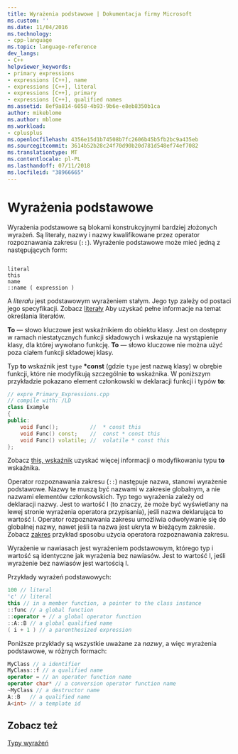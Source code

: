 ```yaml
---
title: Wyrażenia podstawowe | Dokumentacja firmy Microsoft
ms.custom: ''
ms.date: 11/04/2016
ms.technology:
- cpp-language
ms.topic: language-reference
dev_langs:
- C++
helpviewer_keywords:
- primary expressions
- expressions [C++], name
- expressions [C++], literal
- expressions [C++], primary
- expressions [C++], qualified names
ms.assetid: 8ef9a814-6058-4b93-9b6e-e8eb8350b1ca
author: mikeblome
ms.author: mblome
ms.workload:
- cplusplus
ms.openlocfilehash: 4356e15d1b74508b7fc2606b45b5fb2bc9a435eb
ms.sourcegitcommit: 3614b52b28c24f70d90b20d781d548ef74ef7082
ms.translationtype: MT
ms.contentlocale: pl-PL
ms.lasthandoff: 07/11/2018
ms.locfileid: "38966665"
---
```

# <a name="primary-expressions"></a>Wyrażenia podstawowe
Wyrażenia podstawowe są blokami konstrukcyjnymi bardziej złożonych wyrażeń. Są literały, nazwy i nazwy kwalifikowane przez operator rozpoznawania zakresu (`::`).  Wyrażenie podstawowe może mieć jedną z następujących form:  
  
```  
  
literal  
this
name  
::name ( expression )  
```  
  
 A *literału* jest podstawowym wyrażeniem stałym. Jego typ zależy od postaci jego specyfikacji. Zobacz [literały](../cpp/numeric-boolean-and-pointer-literals-cpp.md) Aby uzyskać pełne informacje na temat określania literałów.  
  
 **To** — słowo kluczowe jest wskaźnikiem do obiektu klasy. Jest on dostępny w ramach niestatycznych funkcji składowych i wskazuje na wystąpienie klasy, dla której wywołano funkcję. **To** — słowo kluczowe nie można użyć poza ciałem funkcji składowej klasy.  
  
 Typ **to** wskaźnik jest `type`  **\*const** (gdzie `type` jest nazwą klasy) w obrębie funkcji, które nie modyfikują szczególnie **to** wskaźnika. W poniższym przykładzie pokazano element członkowski w deklaracji funkcji i typów **to**:  
  
```cpp 
// expre_Primary_Expressions.cpp  
// compile with: /LD  
class Example  
{  
public:  
    void Func();          //  * const this  
    void Func() const;    //  const * const this  
    void Func() volatile; //  volatile * const this  
};  
```  
  
 Zobacz [this, wskaźnik](this-pointer.md) uzyskać więcej informacji o modyfikowaniu typu **to** wskaźnika.  
  
 Operator rozpoznawania zakresu (`::`) następuje nazwa, stanowi wyrażenie podstawowe.  Nazwy te muszą być nazwami w zakresie globalnym, a nie nazwami elementów członkowskich.  Typ tego wyrażenia zależy od deklaracji nazwy. Jest to wartość l (to znaczy, że może być wyświetlany na lewej stronie wyrażenia operatora przypisania), jeśli nazwa deklarująca to wartość l. Operator rozpoznawania zakresu umożliwia odwoływanie się do globalnej nazwy, nawet jeśli ta nazwa jest ukryta w bieżącym zakresie. Zobacz [zakres](../cpp/scope-visual-cpp.md) przykład sposobu użycia operatora rozpoznawania zakresu.  
  
 Wyrażenie w nawiasach jest wyrażeniem podstawowym, którego typ i wartość są identyczne jak wyrażenia bez nawiasów. Jest to wartość l, jeśli wyrażenie bez nawiasów jest wartością l.  
  
 Przykłady wyrażeń podstawowych:  
  
```cpp 
100 // literal  
'c' // literal  
this // in a member function, a pointer to the class instance  
::func // a global function  
::operator + // a global operator function  
::A::B // a global qualified name  
( i + 1 ) // a parenthesized expression  
```  
  
 Poniższe przykłady są wszystkie uważane za *nazwy*, a więc wyrażenia podstawowe, w różnych formach:  
  
```cpp 
MyClass // a identifier  
MyClass::f // a qualified name  
operator = // an operator function name  
operator char* // a conversion operator function name  
~MyClass // a destructor name  
A::B   // a qualified name  
A<int> // a template id  
```  
  
## <a name="see-also"></a>Zobacz też  
 [Typy wyrażeń](../cpp/types-of-expressions.md)